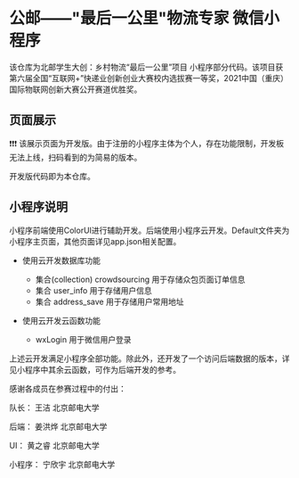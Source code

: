 # 公邮——"最后一公里"物流专家 微信小程序

该仓库为北邮学生大创：乡村物流“最后一公里”项目 小程序部分代码。该项目获第六届全国“互联网+”快递业创新创业大赛校内选拔赛一等奖，2021中国（重庆）国际物联网创新大赛公开赛道优胜奖。

## 页面展示

[](./miniprogram/images/小程序页面展示.png)

❗❗❗ 该展示页面为开发版。由于注册的小程序主体为个人，存在功能限制，开发板无法上线，扫码看到的为简易的版本。

开发版代码即为本仓库。

## 小程序说明

小程序前端使用ColorUI进行辅助开发。后端使用小程序云开发。Default文件夹为小程序主页面，其他页面详见app.json相关配置。

* 使用云开发数据库功能
  * 集合(collection) crowdsourcing 用于存储众包页面订单信息
  * 集合 user_info 用于存储用户信息
  * 集合 address_save 用于存储用户常用地址

* 使用云开发云函数功能
  * wxLogin 用于微信用户登录

上述云开发满足小程序全部功能。除此外，还开发了一个访问后端数据的版本，详见小程序中其余云函数，可作为后端开发的参考。

感谢各成员在参赛过程中的付出：

队长： 王洁 北京邮电大学

后端： 姜洪烨 北京邮电大学

UI： 黄之睿 北京邮电大学

小程序： 宁欣宇 北京邮电大学